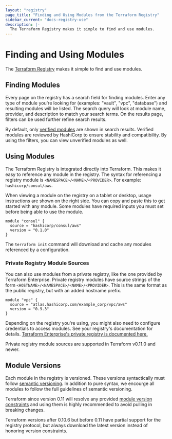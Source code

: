 ```yaml
---
layout: "registry"
page_title: "Finding and Using Modules from the Terraform Registry"
sidebar_current: "docs-registry-use"
description: |-
  The Terraform Registry makes it simple to find and use modules.
---
```


# Finding and Using Modules

The [Terraform Registry](https://registry.terraform.io) makes it simple to
find and use modules.

## Finding Modules

Every page on the registry has a search field for finding
modules. Enter any type of module you're looking for (examples: "vault",
"vpc", "database") and resulting modules will be listed. The search query
will look at module name, provider, and description to match your search
terms. On the results page, filters can be used further refine search results.

By default, only [verified modules](/docs/registry/modules/verified.html)
are shown in search results. Verified modules are reviewed by HashiCorp to
ensure stability and compatibility. By using the filters, you can view unverified
modules as well.

## Using Modules

The Terraform Registry is integrated directly into Terraform. This makes
it easy to reference any module in the registry. The syntax for referencing
a registry module is `<NAMESPACE>/<NAME>/<PROVIDER>`. For example:
`hashicorp/consul/aws`.

When viewing a module on the registry on a tablet or desktop, usage instructions
are shown on the right side.
You can copy and paste this to get started with any module. Some modules
have required inputs you must set before being able to use the module.

```hcl
module "consul" {
  source = "hashicorp/consul/aws"
  version = "0.1.0"
}
```

The `terraform init` command will download and cache any modules referenced by
a configuration.

### Private Registry Module Sources

You can also use modules from a private registry, like the one provided by
Terraform Enterprise. Private registry modules have source strings of the form
`<HOSTNAME>/<NAMESPACE>/<NAME>/<PROVIDER>`. This is the same format as the
public registry, but with an added hostname prefix.

```hcl
module "vpc" {
  source = "atlas.hashicorp.com/example_corp/vpc/aws"
  version = "0.9.3"
}
```

Depending on the registry you're using, you might also need to configure
credentials to access modules. See your registry's documentation for details.
[Terraform Enterprise's private registry is documented here.](/docs/enterprise-beta/registry/index.html)

Private registry module sources are supported in Terraform v0.11.0 and
newer.

## Module Versions

Each module in the registry is versioned. These versions syntactically must
follow [semantic versioning](http://semver.org/). In addition to pure syntax,
we encourge all modules to follow the full guidelines of semantic versioning.

Terraform since version 0.11 will resolve any provided
[module version constraints](/docs/modules/usage.html#module-versions) and
using them is highly recommended to avoid pulling in breaking changes.

Terraform versions after 0.10.6 but before 0.11 have partial support for the registry
protocol, but always download the latest version instead of honoring version
constraints.
